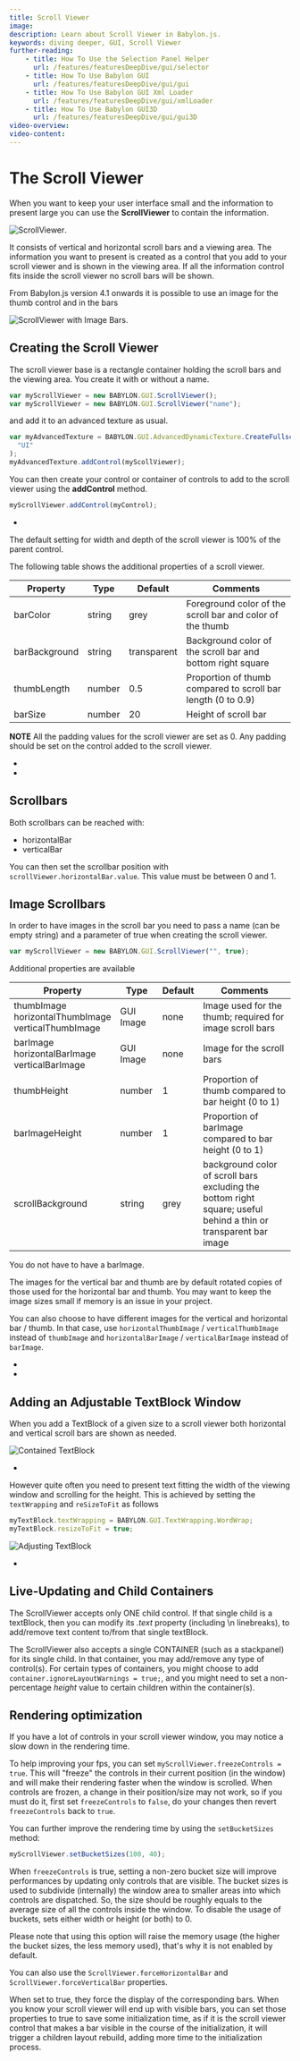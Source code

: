 ```yaml
---
title: Scroll Viewer
image: 
description: Learn about Scroll Viewer in Babylon.js.
keywords: diving deeper, GUI, Scroll Viewer
further-reading:
    - title: How To Use the Selection Panel Helper
      url: /features/featuresDeepDive/gui/selector
    - title: How To Use Babylon GUI
      url: /features/featuresDeepDive/gui/gui
    - title: How To Use Babylon GUI Xml Loader
      url: /features/featuresDeepDive/gui/xmlLoader
    - title: How To Use Babylon GUI3D
      url: /features/featuresDeepDive/gui/gui3D
video-overview:
video-content:
---
```


# The Scroll Viewer

When you want to keep your user interface small and the information to present large you can use the **ScrollViewer** to contain the information.

![ScrollViewer](/img/gui/scroll1.jpg).

It consists of vertical and horizontal scroll bars and a viewing area. The information you want to present is created as a control that you add to your scroll viewer and is shown in the viewing area. If all the information control fits inside the scroll viewer no scroll bars will be shown.

From Babylon.js version 4.1 onwards it is possible to use an image for the thumb control and in the bars

![ScrollViewer with Image Bars](/img/gui/scroll4.jpg).

## Creating the Scroll Viewer

The scroll viewer base is a rectangle container holding the scroll bars and the viewing area. You create it with or without a name.

```javascript
var myScrollViewer = new BABYLON.GUI.ScrollViewer();
var myScrollViewer = new BABYLON.GUI.ScrollViewer("name");
```

and add it to an advanced texture as usual.

```javascript
var myAdvancedTexture = BABYLON.GUI.AdvancedDynamicTexture.CreateFullscreenUI(
  "UI"
);
myAdvancedTexture.addControl(myScollViewer);
```

You can then create your control or container of controls to add to the scroll viewer using the **addControl** method.

```javascript
myScrollViewer.addControl(myControl);
```

- <Playground id="#13CF95#1" title="Scroll Viewer Example" description="Simple example showing how to add a Scroll Viewer to your scene." image="/img/playgroundsAndNMEs/divingdeeperScrollViewer1.jpg"/>

The default setting for width and depth of the scroll viewer is 100% of the parent control.

The following table shows the additional properties of a scroll viewer.

| Property      | Type   | Default     | Comments                                                     |
| ------------- | ------ | ----------- | ------------------------------------------------------------ |
| barColor      | string | grey        | Foreground color of the scroll bar and color of the thumb    |
| barBackground | string | transparent | Background color of the scroll bar and bottom right square   |
| thumbLength   | number | 0.5         | Proportion of thumb compared to scroll bar length (0 to 0.9) |
| barSize       | number | 20          | Height of scroll bar                                         |

**NOTE** All the padding values for the scroll viewer are set as 0. Any padding should be set on the control added to the scroll viewer.

- <Playground id="#C3RDBS#3" title="Scroll Viewer of Fixed Size" description="Simple example showing how to add a Scroll Viewer of fixed size to your scene." image="/img/playgroundsAndNMEs/divingdeeperScrollViewer2.jpg"/>
- <Playground id="#C3RDBS#2" title="Scroll Viewer of Relative Size" description="Simple example showing how to add a Scroll Viewer of relative size to your scene." image="/img/playgroundsAndNMEs/divingdeeperScrollViewer3.jpg"/>

## Scrollbars

Both scrollbars can be reached with:

- horizontalBar
- verticalBar

You can then set the scrollbar position with `scrollViewer.horizontalBar.value`. This value must be between 0 and 1.

## Image Scrollbars

In order to have images in the scroll bar you need to pass a name (can be empty string) and a parameter of true when creating the scroll viewer.

```javascript
var myScrollViewer = new BABYLON.GUI.ScrollViewer("", true);
```

Additional properties are available

| Property                                                 | Type      | Default | Comments                                                                                                         |
| -------------------------------------------------------- | --------- | ------- | ---------------------------------------------------------------------------------------------------------------- |
| thumbImage<br/>horizontalThumbImage<br/>verticalThumbImage | GUI Image | none    | Image used for the thumb; required for image scroll bars                                                         |
| barImage<br/>horizontalBarImage<br/>verticalBarImage       | GUI Image | none    | Image for the scroll bars                                                                                        |
| thumbHeight                                              | number    | 1       | Proportion of thumb compared to bar height (0 to 1)                                                              |
| barImageHeight                                           | number    | 1       | Proportion of barImage compared to bar height (0 to 1)                                                           |
| scrollBackground                                         | string    | grey    | background color of scroll bars excluding the bottom right square; useful behind a thin or transparent bar image |

You do not have to have a barImage.

The images for the vertical bar and thumb are by default rotated copies of those used for the horizontal bar and thumb. You may want to keep the image sizes small if memory is an issue in your project.

You can also choose to have different images for the vertical and horizontal bar / thumb. In that case, use `horizontalThumbImage` / `verticalThumbImage` instead of `thumbImage` and `horizontalBarImage` / `verticalBarImage` instead of `barImage`.

- <Playground id="#4ZC0G4#2" title="Image Scroll Bars" description="Simple example showing how to add Image Scroll Bars to your scene." image="/img/playgroundsAndNMEs/divingdeeperScrollViewer4.jpg"/>
- <Playground id="#4ZC0G4#1" title="Image Scroll Bars in a Grid" description="Simple example showing how to add Image Scroll Bars in a grid to your scene." image="/img/playgroundsAndNMEs/divingdeeperScrollViewer5.jpg"/>

## Adding an Adjustable TextBlock Window

When you add a TextBlock of a given size to a scroll viewer both horizontal and vertical scroll bars are shown as needed.

![Contained TextBlock](/img/gui/scroll3.jpg)

- <Playground id="#FX6KVK#3" title="Scroll Viewer with Fixed TextBlock" description="Simple example showing how to add a Scroll Viewer with Fixed TextBlock to your scene." image="/img/playgroundsAndNMEs/divingdeeperScrollViewer6.jpg"/>

However quite often you need to present text fitting the width of the viewing window and scrolling for the height. This is achieved by setting the `textWrapping` and `reSizeToFit` as follows

```javascript
myTextBlock.textWrapping = BABYLON.GUI.TextWrapping.WordWrap;
myTextBlock.resizeToFit = true;
```

![Adjusting TextBlock](/img/gui/scroll2.jpg)

- <Playground id="#3EF49E#5" title="Scroll Viewer with Adjusting TextBlock" description="Simple example showing how to add a Scroll Viewer with Adjusting TextBlock to your scene." image="/img/playgroundsAndNMEs/divingdeeperScrollViewer7.jpg"/>

## Live-Updating and Child Containers

The ScrollViewer accepts only ONE child control. If that single child is a textBlock, then you can modify its _.text_ property (including \\n linebreaks), to add/remove text content to/from that single textBlock.

The ScrollViewer also accepts a single CONTAINER (such as a stackpanel) for its single child. In that container, you may add/remove any type of control(s). For certain types of containers, you might choose to add `container.ignoreLayoutWarnings = true;`, and you might need to set a non-percentage _height_ value to certain children within the container(s).

## Rendering optimization

If you have a lot of controls in your scroll viewer window, you may notice a slow down in the rendering time.

To help improving your fps, you can set `myScrollViewer.freezeControls = true`. This will "freeze" the controls in their current position (in the window) and will make their rendering faster when the window is scrolled. When controls are frozen, a change in their position/size may not work, so if you must do it, first set `freezeControls` to `false`, do your changes then revert `freezeControls` back to `true`.

You can further improve the rendering time by using the `setBucketSizes` method:

```javascript
myScrollViewer.setBucketSizes(100, 40);
```

When `freezeControls` is true, setting a non-zero bucket size will improve performances by updating only controls that are visible. The bucket sizes is used to subdivide (internally) the window area to smaller areas into which controls are dispatched. So, the size should be roughly equals to the average size of all the controls inside the window. To disable the usage of buckets, sets either width or height (or both) to 0.

Please note that using this option will raise the memory usage (the higher the bucket sizes, the less memory used), that's why it is not enabled by default.

You can also use the `ScrollViewer.forceHorizontalBar` and `ScrollViewer.forceVerticalBar` properties.

When set to true, they force the display of the corresponding bars. When you know your scroll viewer will end up with visible bars, you can set those properties to true to save some initialization time, as if it is the scroll viewer control that makes a bar visible in the course of the initialization, it will trigger a children layout rebuild, adding more time to the initialization process.

<Playground id="#KPLW9F" title="Rendering Optimization" description="Simple example showing how to optimize rendering in your scene." image="/img/playgroundsAndNMEs/divingdeeperScrollViewer8.jpg"/>